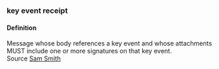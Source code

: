 ### key event receipt

<h4>Definition</h4><p>Message whose body references a key event and whose attachments MUST include one or more signatures on that key event.<br>Source <a href="https://github.com/WebOfTrust/ietf-keri/blob/main/draft-ssmith-keri.md#basic-terminology">Sam Smith</a></p>